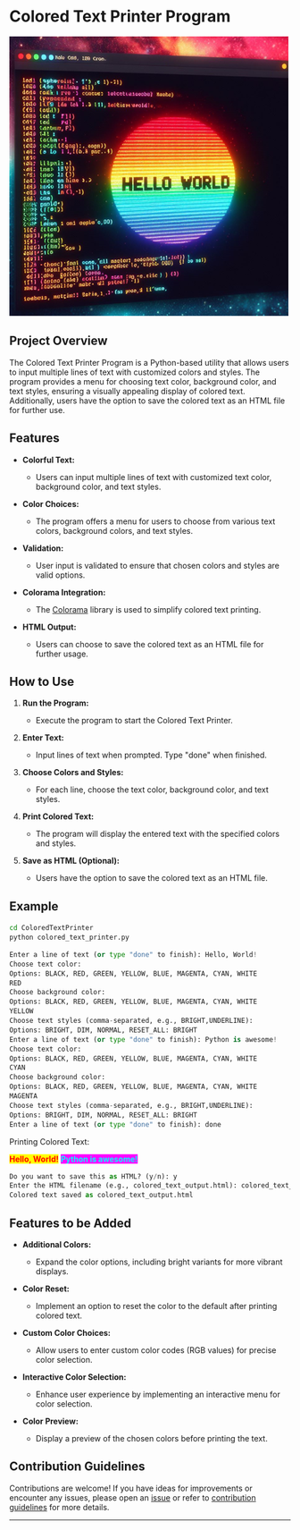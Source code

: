 # Colored Text Printer Program

![colored text](../../assets/images/readme_images/colored_text_printer.png)

## Project Overview

The Colored Text Printer Program is a Python-based utility that allows users to input multiple lines of text with customized colors and styles. The program provides a menu for choosing text color, background color, and text styles, ensuring a visually appealing display of colored text. Additionally, users have the option to save the colored text as an HTML file for further use.

## Features

- **Colorful Text:**

  - Users can input multiple lines of text with customized text color, background color, and text styles.

- **Color Choices:**

  - The program offers a menu for users to choose from various text colors, background colors, and text styles.

- **Validation:**

  - User input is validated to ensure that chosen colors and styles are valid options.

- **Colorama Integration:**

  - The [Colorama](https://pypi.org/project/colorama/) library is used to simplify colored text printing.

- **HTML Output:**
  - Users can choose to save the colored text as an HTML file for further usage.

## How to Use

1. **Run the Program:**

   - Execute the program to start the Colored Text Printer.

2. **Enter Text:**

   - Input lines of text when prompted. Type "done" when finished.

3. **Choose Colors and Styles:**

   - For each line, choose the text color, background color, and text styles.

4. **Print Colored Text:**

   - The program will display the entered text with the specified colors and styles.

5. **Save as HTML (Optional):**
   - Users have the option to save the colored text as an HTML file.

## Example

```bash
cd ColoredTextPrinter
python colored_text_printer.py
```

```python
Enter a line of text (or type "done" to finish): Hello, World!
Choose text color:
Options: BLACK, RED, GREEN, YELLOW, BLUE, MAGENTA, CYAN, WHITE
RED
Choose background color:
Options: BLACK, RED, GREEN, YELLOW, BLUE, MAGENTA, CYAN, WHITE
YELLOW
Choose text styles (comma-separated, e.g., BRIGHT,UNDERLINE):
Options: BRIGHT, DIM, NORMAL, RESET_ALL: BRIGHT
Enter a line of text (or type "done" to finish): Python is awesome!
Choose text color:
Options: BLACK, RED, GREEN, YELLOW, BLUE, MAGENTA, CYAN, WHITE
CYAN
Choose background color:
Options: BLACK, RED, GREEN, YELLOW, BLUE, MAGENTA, CYAN, WHITE
MAGENTA
Choose text styles (comma-separated, e.g., BRIGHT,UNDERLINE):
Options: BRIGHT, DIM, NORMAL, RESET_ALL: BRIGHT
Enter a line of text (or type "done" to finish): done
```

Printing Colored Text:

<span style="color: red; background-color: yellow; font-weight: bold;">Hello, World!</span>
<span style="color: cyan; background-color: magenta; font-weight: bold;">Python is awesome!</span>

```python
Do you want to save this as HTML? (y/n): y
Enter the HTML filename (e.g., colored_text_output.html): colored_text_output.html
Colored text saved as colored_text_output.html
```

## Features to be Added

- **Additional Colors:**

  - Expand the color options, including bright variants for more vibrant displays.

- **Color Reset:**

  - Implement an option to reset the color to the default after printing colored text.

- **Custom Color Choices:**

  - Allow users to enter custom color codes (RGB values) for precise color selection.

- **Interactive Color Selection:**

  - Enhance user experience by implementing an interactive menu for color selection.

- **Color Preview:**

  - Display a preview of the chosen colors before printing the text.

## Contribution Guidelines

Contributions are welcome! If you have ideas for improvements or encounter any issues, please open an [issue](https://github.com/vrm-piyush/Python-Projects/issues/new/choose) or refer to [contribution guidelines](../../CONTRIBUTING.md) for more details.

---
